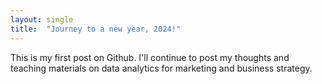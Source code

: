 ```yaml
---
layout: single
title:  "Journey to a new year, 2024!"
---
```


This is my first post on Github.
I'll continue to post my thoughts and teaching materials on data analytics for marketing and business strategy.
